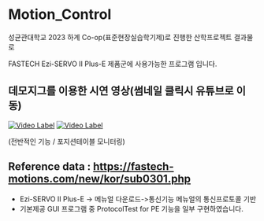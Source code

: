 # Motion_Control

성균관대학교 2023 하계 Co-op(표준현장실습학기제)로 진행한 산학프로젝트 결과물로

FASTECH Ezi-SERVO II Plus-E 제품군에 사용가능한 프로그램 입니다.

데모지그를 이용한 시연 영상(썸네일 클릭시 유튜브로 이동)
-
[![Video Label](http://img.youtube.com/vi/kBexOIiaKJg/0.jpg)](https://youtu.be/kBexOIiaKJg) [![Video Label](http://img.youtube.com/vi/cDLYNjKweO8/0.jpg)](https://youtu.be/cDLYNjKweO8)

(전반적인 기능 / 포지션테이블 모니터링)

Reference data : https://fastech-motions.com/new/kor/sub0301.php
-
* Ezi-SERVO II Plus-E -> 메뉴얼 다운로드->통신기능 메뉴얼의 통신프로토콜 기반
* 기본제공 GUI 프로그램 중 ProtocolTest for PE 기능을 일부 구현하였습니다.
